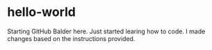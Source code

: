 # hello-world
Starting GitHub
Balder here.  Just started learing how to code.
I made changes based on the instructions provided.
